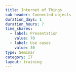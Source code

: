 ```yaml
---
title: Internet of Things
sub-header: Connected objects
duration_days: 1
duration_hours: 7
time_shares:
  - label: Presentation
    value: 70
  - label: Use cases
    value: 30
type: Seminar
category: IT
layout: training
---
```

